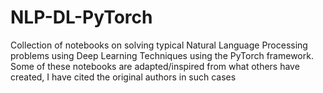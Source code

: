 # NLP-DL-PyTorch
Collection of notebooks on solving typical Natural Language Processing problems using Deep Learning Techniques using the PyTorch framework. Some of these notebooks are adapted/inspired from what others have created, I have cited the original authors in such cases
